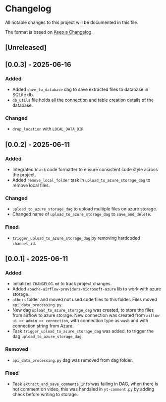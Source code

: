
 # Changelog
 All notable changes to this project will be documented in this file.

 The format is based on [Keep a Changelog](https://keepachangelog.com/en/1.0.0/).

 ## [Unreleased]

## [0.0.3] - 2025-06-16
### Added 
 - Added `save_to_database` dag to save extracted files to database in SQLite db.
 - `db_utils` file holds all the connection and table creation details of the database. 
 
### Changed 
 - `drop_location` with `LOCAL_DATA_DIR`

## [0.0.2] - 2025-06-11
### Added
 - Integrated `black` code formatter to ensure consistent code style across the project.
 - Added `remove_local_folder` task in `upload_to_azure_storage_dag` to remove local files. 

### Changed 
 - `upload_to_azure_storage_dag` to upload multiple files on azure storage.
 -  Changed name of `upload_to_azure_storage_dag` to `save_and_delete`.
 
### Fixed
 -  `trigger_upload_to_azure_storage_dag` by removing hardcoded `channel_id`.

## [0.0.1] - 2025-06-11
### Added 
 - Initializes `CHANGELOG.md` to track project changes. 
 - Added `apache-airflow-providers-microsoft-azure` lib to work with azure storage.  
 - `others` folder and moved not used code files to this folder. Files moved `api_data_processing.py`. 
 - New dag `upload_to_azure_storage_dag` was created, to store the files from airflow to azure storage. New connection was created from `aiflow ui >> admin >> connection`, with connection type as `wasb` and with connection string from Azure.  
 - Task `trigger_upload_to_azure_storage_dag` was added, to trigger the dag `upload_to_azure_storage_dag`.

### Removed
 - `api_data_processing.py` dag was removed from dag folder. 

### Fixed
 - Task `extract_and_save_comments_info` was failing in DAG, when there is not comment on video, this was handaled in `yt-comment.py` by adding check before writing to storage. 
